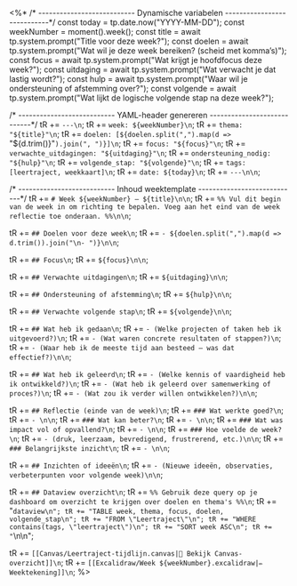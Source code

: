 <%*
/* ---------------------------
   Dynamische variabelen
----------------------------*/
const today = tp.date.now("YYYY-MM-DD");
const weekNumber = moment().week();
const title = await tp.system.prompt("Title voor deze week?");
const doelen = await tp.system.prompt("Wat wil je deze week bereiken? (scheid met komma’s)");
const focus = await tp.system.prompt("Wat krijgt je hoofdfocus deze week?");
const uitdaging = await tp.system.prompt("Wat verwacht je dat lastig wordt?");
const hulp = await tp.system.prompt("Waar wil je ondersteuning of afstemming over?");
const volgende = await tp.system.prompt("Wat lijkt de logische volgende stap na deze week?");

/* ---------------------------
   YAML-header genereren
----------------------------*/
tR += `---\n`;
tR += `week: ${weekNumber}\n`;
tR += `thema: "${title}"\n`;
tR += `doelen: [${doelen.split(",").map(d => `"${d.trim()}"`).join(", ")}]\n`;
tR += `focus: "${focus}"\n`;
tR += `verwachte_uitdagingen: "${uitdaging}"\n`;
tR += `ondersteuning_nodig: "${hulp}"\n`;
tR += `volgende_stap: "${volgende}"\n`;
tR += `tags: [leertraject, weekkaart]\n`;
tR += `date: ${today}\n`;
tR += `---\n\n`;

/* ---------------------------
   Inhoud weektemplate
----------------------------*/
tR += `# Week ${weekNumber} – ${title}\n\n`;
tR += `%% Vul dit begin van de week in om richting te bepalen.
   Voeg aan het eind van de week reflectie toe onderaan. %%\n\n`;

tR += `## Doelen voor deze week\n`;
tR += `- ${doelen.split(",").map(d => d.trim()).join("\n- ")}\n\n`;

tR += `## Focus\n`;
tR += `${focus}\n\n`;

tR += `## Verwachte uitdagingen\n`;
tR += `${uitdaging}\n\n`;

tR += `## Ondersteuning of afstemming\n`;
tR += `${hulp}\n\n`;

tR += `## Verwachte volgende stap\n`;
tR += `${volgende}\n\n`;

tR += `## Wat heb ik gedaan\n`;
tR += `- (Welke projecten of taken heb ik uitgevoerd?)\n`;
tR += `- (Wat waren concrete resultaten of stappen?)\n`;
tR += `- (Waar heb ik de meeste tijd aan besteed — was dat effectief?)\n\n`;

tR += `## Wat heb ik geleerd\n`;
tR += `- (Welke kennis of vaardigheid heb ik ontwikkeld?)\n`;
tR += `- (Wat heb ik geleerd over samenwerking of proces?)\n`;
tR += `- (Wat zou ik verder willen ontwikkelen?)\n\n`;

tR += `## Reflectie (einde van de week)\n`;
tR += `### Wat werkte goed?\n`;
tR += `- \n\n`;
tR += `### Wat kan beter?\n`;
tR += `- \n\n`;
tR += `### Wat was impact vol of opvallend?\n`;
tR += `- \n\n`;
tR += `### Hoe voelde de week?\n`;
tR += `- (druk, leerzaam, bevredigend, frustrerend, etc.)\n\n`;
tR += `### Belangrijkste inzicht\n`;
tR += `- \n\n`;

tR += `## Inzichten of ideeën\n`;
tR += `- (Nieuwe ideeën, observaties, verbeterpunten voor volgende week)\n\n`;

tR += `## Dataview overzicht\n`;
tR += `%% Gebruik deze query op je dashboard om overzicht te krijgen over doelen en thema's %%\n`;
tR += "```dataview\n";
tR += "TABLE week, thema, focus, doelen, volgende_stap\n";
tR += "FROM \"Leertraject\"\n";
tR += "WHERE contains(tags, \"leertraject\")\n";
tR += "SORT week ASC\n";
tR += "```\n\n";

tR += `[[Canvas/Leertraject-tijdlijn.canvas|📌 Bekijk Canvas-overzicht]]\n`;
tR += `[[Excalidraw/Week ${weekNumber}.excalidraw|✏️ Weektekening]]\n`;
%>
